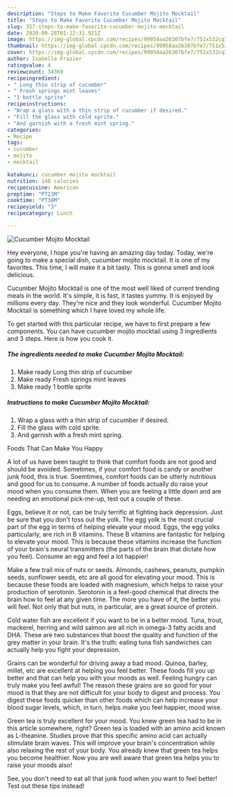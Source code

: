 ```yaml
---
description: "Steps to Make Favorite Cucumber Mojito Mocktail"
title: "Steps to Make Favorite Cucumber Mojito Mocktail"
slug: 357-steps-to-make-favorite-cucumber-mojito-mocktail
date: 2020-09-28T01:12:31.921Z
image: https://img-global.cpcdn.com/recipes/99958aa26307bfe7/751x532cq70/cucumber-mojito-mocktail-recipe-main-photo.jpg
thumbnail: https://img-global.cpcdn.com/recipes/99958aa26307bfe7/751x532cq70/cucumber-mojito-mocktail-recipe-main-photo.jpg
cover: https://img-global.cpcdn.com/recipes/99958aa26307bfe7/751x532cq70/cucumber-mojito-mocktail-recipe-main-photo.jpg
author: Isabelle Frazier
ratingvalue: 4
reviewcount: 34369
recipeingredient:
- " Long thin strip of cucumber"
- " Fresh springs mint leaves"
- "1 bottle sprite"
recipeinstructions:
- "Wrap a glass with a thin strip of cucumber if desired."
- "Fill the glass with cold sprite."
- "And garnish with a fresh mint spring."
categories:
- Recipe
tags:
- cucumber
- mojito
- mocktail

katakunci: cucumber mojito mocktail 
nutrition: 148 calories
recipecuisine: American
preptime: "PT23M"
cooktime: "PT38M"
recipeyield: "3"
recipecategory: Lunch

---
```



![Cucumber Mojito Mocktail](https://img-global.cpcdn.com/recipes/99958aa26307bfe7/751x532cq70/cucumber-mojito-mocktail-recipe-main-photo.jpg)

Hey everyone, I hope you're having an amazing day today. Today, we're going to make a special dish, cucumber mojito mocktail. It is one of my favorites. This time, I will make it a bit tasty. This is gonna smell and look delicious.



Cucumber Mojito Mocktail is one of the most well liked of current trending meals in the world. It's simple, it is fast, it tastes yummy. It is enjoyed by millions every day. They're nice and they look wonderful. Cucumber Mojito Mocktail is something which I have loved my whole life.


To get started with this particular recipe, we have to first prepare a few components. You can have cucumber mojito mocktail using 3 ingredients and 3 steps. Here is how you cook it.

<!--inarticleads1-->

##### The ingredients needed to make Cucumber Mojito Mocktail:

1. Make ready  Long thin strip of cucumber
1. Make ready  Fresh springs mint leaves
1. Make ready 1 bottle sprite




<!--inarticleads2-->

##### Instructions to make Cucumber Mojito Mocktail:

1. Wrap a glass with a thin strip of cucumber if desired.
1. Fill the glass with cold sprite.
1. And garnish with a fresh mint spring.




Foods That Can Make You Happy


A lot of us have been taught to think that comfort foods are not good and should be avoided. Sometimes, if your comfort food is candy or another junk food, this is true. Soemtimes, comfort foods can be utterly nutritious and good for us to consume. A number of foods actually do raise your mood when you consume them. When you are feeling a little down and are needing an emotional pick-me-up, test out a couple of these.

Eggs, believe it or not, can be truly terrific at fighting back depression. Just be sure that you don't toss out the yolk. The egg yolk is the most crucial part of the egg in terms of helping elevate your mood. Eggs, the egg yolks particularly, are rich in B vitamins. These B vitamins are fantastic for helping to elevate your mood. This is because these vitamins increase the function of your brain's neural transmitters (the parts of the brain that dictate how you feel). Consume an egg and feel a lot happier!

Make a few trail mix of nuts or seeds. Almonds, cashews, peanuts, pumpkin seeds, sunflower seeds, etc are all good for elevating your mood. This is because these foods are loaded with magnesium, which helps to raise your production of serotonin. Serotonin is a feel-good chemical that directs the brain how to feel at any given time. The more you have of it, the better you will feel. Not only that but nuts, in particular, are a great source of protein.

Cold water fish are excellent if you want to be in a better mood. Tuna, trout, mackerel, herring and wild salmon are all rich in omega-3 fatty acids and DHA. These are two substances that boost the quality and function of the grey matter in your brain. It's the truth: eating tuna fish sandwiches can actually help you fight your depression. 

Grains can be wonderful for driving away a bad mood. Quinoa, barley, millet, etc are excellent at helping you feel better. These foods fill you up better and that can help you with your moods as well. Feeling hungry can truly make you feel awful! The reason these grains are so good for your mood is that they are not difficult for your body to digest and process. You digest these foods quicker than other foods which can help increase your blood sugar levels, which, in turn, helps make you feel happier, mood wise.

Green tea is truly excellent for your mood. You knew green tea had to be in this article somewhere, right? Green tea is loaded with an amino acid known as L-theanine. Studies prove that this specific amino acid can actually stimulate brain waves. This will improve your brain's concentration while also relaxing the rest of your body. You already knew that green tea helps you become healthier. Now you are well aware that green tea helps you to raise your moods also!

See, you don't need to eat all that junk food when you want to feel better! Test out  these tips  instead!


